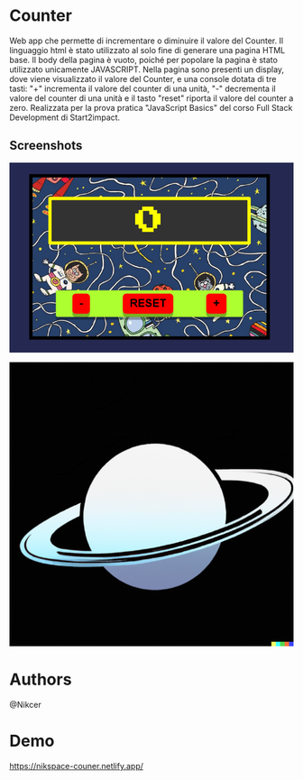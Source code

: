 # Counter
Web app che permette di incrementare o diminuire il valore del Counter. Il linguaggio html è stato utilizzato al solo fine di generare una pagina HTML base. Il body della pagina è vuoto, poiché per popolare la pagina è stato utilizzato unicamente JAVASCRIPT. Nella pagina sono presenti un display, dove viene visualizzato il valore del Counter, e una console dotata di tre tasti: "+" incrementa il valore del counter di una unità, "-" decrementa il valore del counter di una unità e il tasto "reset" riporta il valore del counter a zero. Realizzata per la prova pratica "JavaScript Basics" del corso Full Stack Development di Start2impact.

## Screenshots

![Alt text](https://github.com/Nikcer/Counter/blob/master/assets/images/counter-desktop.png)


![Logo](https://github.com/Nikcer/Counter/blob/dev/assets/images/logo.png)



# Authors
@Nikcer

# Demo
https://nikspace-couner.netlify.app/
